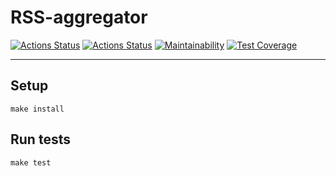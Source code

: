 # RSS-aggregator

[![Actions Status](https://github.com/sunn-shinne/frontend-project-lvl4/workflows/hexlet-check/badge.svg)](https://github.com/sunn-shinne/frontend-project-lvl4/actions)
[![Actions Status](https://github.com/sunn-shinne/frontend-project-lvl4/workflows/test-and-lint/badge.svg)](https://github.com/sunn-shinne/frontend-project-lvl4/actions)
[![Maintainability](https://api.codeclimate.com/v1/badges/6b21521062af67743539/maintainability)](https://codeclimate.com/github/sunn-shinne/frontend-project-lvl4/maintainability)
[![Test Coverage](https://api.codeclimate.com/v1/badges/6b21521062af67743539/test_coverage)](https://codeclimate.com/github/sunn-shinne/frontend-project-lvl4/test_coverage)

<!-- [DEMO IS HERE](https://rss-aggregator-wine.vercel.app/) -->

***  

## Setup
```
make install
```

## Run tests
```
make test
```
